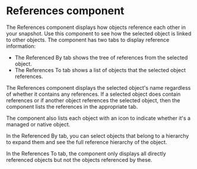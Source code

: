 # References component

The References component displays how objects reference each other in your snapshot. Use this component to see how the selected object is linked to other objects. The component has two tabs to display reference information:

* The Referenced By tab shows the tree of references from the selected object.
* The References To tab shows a list of objects that the selected object references.

The References component displays the selected object's name regardless of whether it contains any references. If a selected object does contain references or if another object references the selected object, then the component lists the references in the appropriate tab.

The component also lists each object with an icon to indicate whether it's a managed or native object.

In the Referenced By tab, you can select objects that belong to a hierarchy to expand them and see the full reference hierarchy of the object.

In the References To tab, the component only displays all directly referenced objects but not the objects referenced by these.
